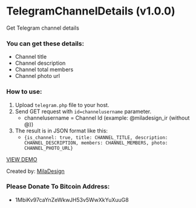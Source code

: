 # TelegramChannelDetails (v1.0.0)
Get Telegram channel details

### You can get these details:
  * Channel title
  * Channel description
  * Channel total members
  * Channel photo url
  
### How to use:
  1. Upload `telegram.php` file to your host.
  2. Send GET request with `id=channelusername` parameter.
      * channelusername = Channel Id (example: @miladesign_ir (without @))
  3. The result is in JSON format like this:
      * `{is_channel: true, title: CHANNEL_TITLE, description: CHANNEL_DESCRIPTION, members: CHANNEL_MEMBERS, photo: CHANNEL_PHOTO_URL}`


[VIEW DEMO](http://cdn.rawgit.com/miladesign/TelegramChannelDetails/master/demo/index.html)
    
Created by: [MilaDesign](http://miladesign.ir)

### Please Donate To Bitcoin Address:
  * 1MbiKv97caYnZeWkwJH53v5WwXkYuXuuG8
